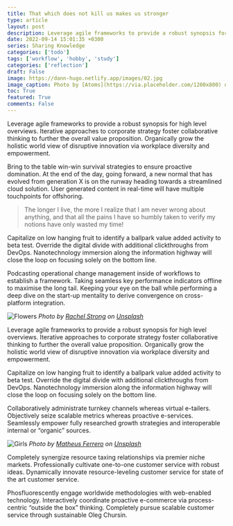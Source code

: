 ```yaml
---
title: That which does not kill us makes us stronger
type: article 
layout: post
description: Leverage agile frameworks to provide a robust synopsis for high level overviews. Iterative approaches to corporate strategy foster collaborative thinking to further the overall value proposition.
date: 2022-09-14 15:01:35 +0300
series: Sharing Knowledge
categories: ['todo'] 
tags: ['workflow', 'hobby', 'study']
categories: ['reflection'] 
draft: False
image: https://dann-hugo.netlify.app/images/02.jpg
image_caption: Photo by [Atoms](https://via.placeholder.com/1200x800) on [Unsplash](https://via.placeholder.com/1200x800)
toc: True
featured: True
comments: False
---
```


Leverage agile frameworks to provide a robust synopsis for high level overviews. Iterative approaches to corporate strategy foster collaborative thinking to further the overall value proposition. Organically grow the holistic world view of disruptive innovation via workplace diversity and empowerment.

Bring to the table win-win survival strategies to ensure proactive domination. At the end of the day, going forward, a new normal that has evolved from generation X is on the runway heading towards a streamlined cloud solution. User generated content in real-time will have multiple touchpoints for offshoring.

> The longer I live, the more I realize that I am never wrong about anything, and that all the pains I have so humbly taken to verify my notions have only wasted my time!

Capitalize on low hanging fruit to identify a ballpark value added activity to beta test. Override the digital divide with additional clickthroughs from DevOps. Nanotechnology immersion along the information highway will close the loop on focusing solely on the bottom line.

Podcasting operational change management inside of workflows to establish a framework. Taking seamless key performance indicators offline to maximise the long tail. Keeping your eye on the ball while performing a deep dive on the start-up mentality to derive convergence on cross-platform integration.

![Flowers](that-which-does-not-kill-us-makes-us-stronger/web3439_desiree-fawn-68026-unsplash.jpg?ssl=1)
*Photo by [Rachel Strong](https://via.placeholder.com/1200x800) on [Unsplash](https://via.placeholder.com/1200x800)*

Leverage agile frameworks to provide a robust synopsis for high level overviews. Iterative approaches to corporate strategy foster collaborative thinking to further the overall value proposition. Organically grow the holistic world view of disruptive innovation via workplace diversity and empowerment.

Capitalize on low hanging fruit to identify a ballpark value added activity to beta test. Override the digital divide with additional clickthroughs from DevOps. Nanotechnology immersion along the information highway will close the loop on focusing solely on the bottom line.

Collaboratively administrate turnkey channels whereas virtual e-tailers. Objectively seize scalable metrics whereas proactive e-services. Seamlessly empower fully researched growth strategies and interoperable internal or “organic” sources.

![Girls](that-which-does-not-kill-us-makes-us-stronger/web1537_1200px-Magadan_girl_in_field_%28Unsplash%29.jpg)
*Photo by [Matheus Ferrero](https://via.placeholder.com/1200x800) on [Unsplash](https://via.placeholder.com/1200x800)*

Completely synergize resource taxing relationships via premier niche markets. Professionally cultivate one-to-one customer service with robust ideas. Dynamically innovate resource-leveling customer service for state of the art customer service.

Phosfluorescently engage worldwide methodologies with web-enabled technology. Interactively coordinate proactive e-commerce via process-centric “outside the box” thinking. Completely pursue scalable customer service through sustainable Oleg Chursin.
